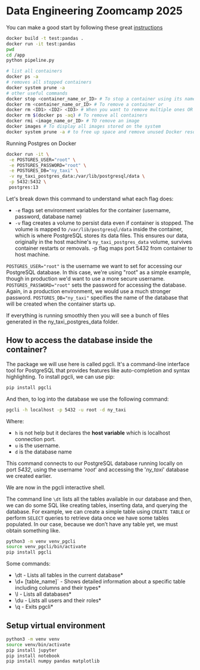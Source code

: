 # Data Engineering Zoomcamp 2025

You can make a good start by following these great [instructions](https://spotted-hardhat-eea.notion.site/Week-1-Containerization-and-Infrastructure-as-Code-15729780dc4a80a08288e497ba937a37)

```bash
docker build -t test:pandas .
docker run -it test:pandas
pwd
cd /app
python pipeline.py
```

```bash
# list all containers
docker ps -a
# removes all stopped containers
docker system prune -a
# other useful commands
docker stop <container_name_or_ID> # To stop a container using its name or id 
docker rm <container_name_or_ID> # To remove a container or 
docker rm <ID1> <ID2> <ID3> # When you want to remove multiple ones OR
docker rm $(docker ps -aq) # To remove all containers
docker rmi <image_name_or_ID> # TO remove an image 
docker images # To display all images stored on the system 
docker system prune -a # to free up space and remove unused Docker resource
```

Running Postgres on Docker

```bash
docker run -it \
 -e POSTGRES_USER="root" \
 -e POSTGRES_PASSWORD="root" \
 -e POSTGRES_DB="ny_taxi" \
 -v ny_taxi_postgres_data:/var/lib/postgresql/data \
 -p 5432:5432 \
 postgres:13
```

Let's break down this command to understand what each flag does:

- `-e` flags set environment variables for the container (username, password, database name)
- `-v` flag creates a volume to persist data even if container is stopped. The volume is mapped to `/var/lib/postgresql/data` inside the container, which is where PostgreSQL stores its data files. This ensures our data, originally in the host machine's `ny_taxi_postgres_data` volume, survives container restarts or removals.
-p flag maps port 5432 from container to host machine.

`POSTGRES_USER="root"` is the username we want to set for accessing our PostgreSQL database. In this case, we're using "root" as a simple example, though in production we'd want to use a more secure username. `POSTGRES_PASSWORD="root"` sets the password for accessing the database. Again, in a production environment, we would use a much stronger password. `POSTGRES_DB="ny_taxi"` specifies the name of the database that will be created when the container starts up.

If everything is running smoothly then you will see a bunch of files generated in the ny_taxi_postgres_data folder.

## How to access the database inside the container?

The package we will use here is called pgcli. It's a command-line interface tool for PostgreSQL that provides features like auto-completion and syntax highlighting. To install pgcli, we can use pip:

```bash
pip install pgcli
```

And then, to log into the database we use the following command:

```bash
pgcli -h localhost -p 5432 -u root -d ny_taxi
```

Where:

- `h` is not help but it declares the **host variable** which is localhost connection port.
- `u` is the username.
- `d` is the database name

This command connects to our PostgreSQL database running locally on port *5432*, using the username '*root*' and accessing the '*ny_taxi*' database we created earlier.

We are now in the pgcli interactive shell.

The command line `\dt` lists all the tables available in our database and then, we can do some SQL like creating tables, inserting data, and querying the database. For example, we can create a simple table using `CREATE TABLE` or perform `SELECT` queries to retrieve data once we have some tables populated. In our case, because we don’t have any table yet, we must obtain something like.

```bash
python3 -m venv venv_pgcli
source venv_pgcli/bin/activate
pip install pgcli
```

Some commands:

- \dt - Lists all tables in the current database*
- \d+ [table_name]` - Shows detailed information about a specific table including columns and their types*
- \l - Lists all databases*
- \du - Lists all users and their roles*
- \q - Exits pgcli*

## Setup virtual environment

```bash
python3 -m venv venv
source venv/bin/activate
pip install jupyter
pip install notebook
pip install numpy pandas matplotlib
```
